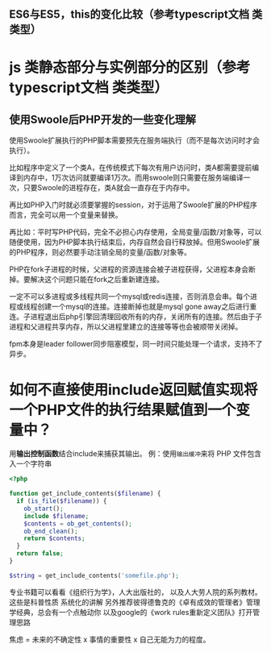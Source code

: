 

  

## ES6与ES5，this的变化比较（参考typescript文档 类类型）

# js 类静态部分与实例部分的区别（参考typescript文档 类类型）


## 使用Swoole后PHP开发的一些变化理解

使用Swoole扩展执行的PHP脚本需要预先在服务端执行（而不是每次访问时才会执行）。

比如程序中定义了一个类A，在传统模式下每次有用户访问时，类A都需要提前编译到内存中，1万次访问就要编译1万次。而用swoole则只需要在服务端编译一次，只要Swoole的进程存在，类A就会一直存在于内存中。

再比如PHP入门时就必须要掌握的session，对于运用了Swoole扩展的PHP程序而言，完全可以用一个变量来替换。

再比如：平时写PHP代码，完全不必担心内存使用，全局变量/函数/对象等，可以随便使用，因为PHP脚本执行结束后，内存自然会自行释放掉。但用Swoole扩展的PHP程序，则必然要手动注销全局的变量/函数/对象等。

PHP在fork子进程的时候，父进程的资源连接会被子进程获得，父进程本身会断掉。要解决这个问题只能在fork之后重新建连接。

一定不可以多进程或多线程共同一个mysql或redis连接，否则消息会串。每个进程或线程创建一个mysql的连接。连接断掉也就是mysql gone away之后进行重连。子进程退出后php引擎回清理回收所有的内存，关闭所有的连接。然后由于子进程和父进程共享内存，所以父进程里建立的连接等等也会被顺带关闭掉。

fpm本身是leader follower同步阻塞模型，同一时间只能处理一个请求，支持不了异步。


# 如何不直接使用include返回赋值实现将一个PHP文件的执行结果赋值到一个变量中？

用**输出控制函数**结合include来捕获其输出。
例：使用`输出缓冲`来将 PHP 文件包含入一个字符串

```php
<?php

function get_include_contents($filename) {
  if (is_file($filename)) {
    ob_start();
    include $filename;
    $contents = ob_get_contents();
    ob_end_clean();
    return $contents;
  }
  return false;
}

$string = get_include_contents('somefile.php');
```


专业书籍可以看看《组织行为学》，人大出版社的， 
以及人大劳人院的系列教材。这些是科普性质 系统化的讲解 
另外推荐彼得德鲁克的《卓有成效的管理者》管理学经典，总会有一个点触动你 
以及google的《work rules重新定义团队》打开管理思路 
  

  焦虑 = 未来的不确定性 x 事情的重要性 x 自己无能为力的程度。
